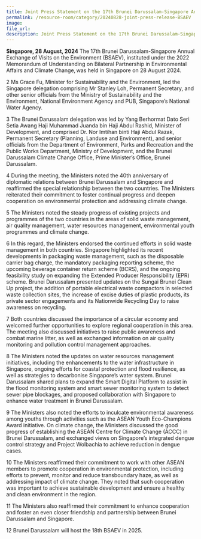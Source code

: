 ```yaml
---  
title: Joint Press Statement on the 17th Brunei Darussalam-Singapore Annual Exchange of Visits 
permalink: /resource-room/category/20240828-joint-press-release-BSAEV
image:  
file_url:  
description: Joint Press Statement on the 17th Brunei Darussalam-Singapore Annual Exchange of Visits 
--- 
```


**Singapore, 28 August, 2024** The 17th Brunei Darussalam-Singapore Annual Exchange of Visits on the Environment (BSAEV), instituted under the 2022 Memorandum of Understanding on Bilateral Partnership in Environmental Affairs and Climate Change, was held in Singapore on 28 August 2024. 

2 Ms Grace Fu, Minister for Sustainability and the Environment, led the Singapore delegation comprising Mr Stanley Loh, Permanent Secretary, and other senior officials from the Ministry of Sustainability and the Environment, National Environment Agency and PUB, Singapore’s National Water Agency. 

3 The Brunei Darussalam delegation was led by Yang Berhormat Dato Seri Setia Awang Haji Muhammad Juanda bin Haji Abdul Rashid, Minister of Development, and comprised Dr. Nor Imtihan binti Haji Abdul Razak, Permanent Secretary (Planning, Landuse and Environment), and senior officials from the Department of Environment, Parks and Recreation and the Public Works Department, Ministry of Development, and the Brunei Darussalam Climate Change Office, Prime Minister’s Office, Brunei Darussalam.  

4 During the meeting, the Ministers noted the 40th anniversary of diplomatic relations between Brunei Darussalam and Singapore and reaffirmed the special relationship between the two countries. The Ministers reiterated their commitment to foster continual progress and deepen cooperation on environmental protection and addressing climate change.   

5 The Ministers noted the steady progress of existing projects and programmes of the two countries in the areas of solid waste management, air quality management, water resources management, environmental youth programmes and climate change.  

6 In this regard, the Ministers endorsed the continued efforts in solid waste management in both countries. Singapore highlighted its recent developments in packaging waste management, such as the disposable carrier bag charge, the mandatory packaging reporting scheme, the upcoming beverage container return scheme (BCRS), and the ongoing feasibility study on expanding the Extended Producer Responsibility (EPR) scheme. Brunei Darussalam presented updates on the Sungai Brunei Clean Up project, the addition of portable electrical waste compactors in selected waste collection sites, the increase of excise duties of plastic products, its private sector engagements and its Nationwide Recycling Day to raise awareness on recycling. 

7 Both countries discussed the importance of a circular economy and welcomed further opportunities to explore regional cooperation in this area. The meeting also discussed initiatives to raise public awareness and combat marine litter, as well as exchanged information on air quality monitoring and pollution control management approaches.  

8 The Ministers noted the updates on water resources management initiatives, including the enhancements to the water infrastructure in Singapore, ongoing efforts for coastal protection and flood resilience, as well as strategies to decarbonise Singapore’s water system. Brunei Darussalam shared plans to expand the Smart Digital Platform to assist in the flood monitoring system and smart sewer monitoring system to detect sewer pipe blockages, and proposed collaboration with Singapore to enhance water treatment in Brunei Darussalam.  

9 The Ministers also noted the efforts to inculcate environmental awareness among youths through activities such as the ASEAN Youth Eco-Champions Award initiative. On climate change, the Ministers discussed the good progress of establishing the ASEAN Centre for Climate Change (ACCC) in Brunei Darussalam, and exchanged views on Singapore’s integrated dengue control strategy and Project Wolbachia to achieve reduction in dengue cases.  

10 The Ministers reaffirmed their commitment to work with other ASEAN members to promote cooperation in environmental protection, including efforts to prevent, monitor and reduce transboundary haze, as well as addressing impact of climate change. They noted that such cooperation was important to achieve sustainable development and ensure a healthy and clean environment in the region. 

11 The Ministers also reaffirmed their commitment to enhance cooperation and foster an even closer friendship and partnership between Brunei Darussalam and Singapore. 

12 Brunei Darussalam will host the 18th BSAEV in 2025. 

 

